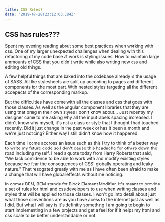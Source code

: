 ```yaml
---
title: CSS Rules? 
date: "2019-07-28T23:12:03.284Z"
---
```


## CSS has rules??? 

Spent my evening reading about some best practices when working with css. One of my larger unexpected challenges when dealing with this refactoring of my code base at work is styling issues. How to maintain large ammounts of CSS that you didn't wrtie while also writing new css and editing old things. 

A few helpful things that are baked into the codebase already is the usage of SASS. All the stylesheets are split up according to pages and different components for the most part. Wtih nested styles targeting all the different accepects of the corresponding markup. 

But the difficulties have come with all the classes and css that goes with those classes. As well as the angular component libraries that they are using that bring in their own styles I don't know about... Just recently my designer came to me asking why all the input labels spacing increased. I didn't know why myself, it's not a class or style that I thought I had touched recently. Did it just change in the past week or has it been a month and we're just noticing? Either way I still didn't know how it happened. 

Each time I come accross an issue such as this I try to think of a better way to write my future code so I don't cause this headache for others down the road including myself. I read a quote today from Harry Roberts that said, "We lack confidence to be able to work with and modify existing styles because we fear the consequences of CSS' globally operating and leaky nature." That resogated greatly with me as I have often been afraid to make a change that will have global effects without me noticing. 

In comes BEM, BEM stands for Block Element Modifier. It's meant to provide a set of rules for html and css developers to use when writing classes and styles that will be applied to those classes. I won't go into detail about just what those conventions are as you have acess to the internet just as well as I did. But what I will say is it's definitly something I am going to begin to start implementing in a few projects and get a feel for if it helps my html and css scale to be better understandable or not. 

